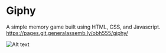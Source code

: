 # Giphy

A simple memory game built using HTML, CSS, and Javascript.
https://pages.git.generalassemb.ly/obh555/giphy/

![Alt text](./img/screenshot/Screenshot%202022-05-16%20181230.png "Optional Title")
